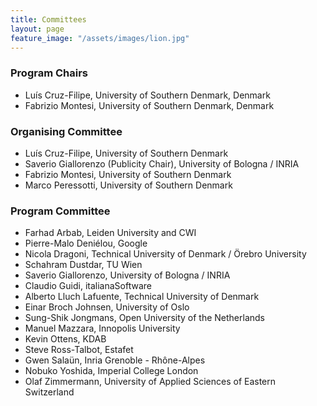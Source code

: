 ```yaml
---
title: Committees
layout: page
feature_image: "/assets/images/lion.jpg"
---
```


<div class="container"></div>

### Program Chairs

- Luís Cruz-Filipe, University of Southern Denmark, Denmark
- Fabrizio Montesi, University of Southern Denmark, Denmark

### Organising Committee

- Luís Cruz-Filipe, University of Southern Denmark
- Saverio Giallorenzo (Publicity Chair), University of Bologna / INRIA
- Fabrizio Montesi, University of Southern Denmark
- Marco Peressotti, University of Southern Denmark

### Program Committee

- Farhad Arbab, Leiden University and CWI
- Pierre-Malo Deniélou, Google
- Nicola Dragoni, Technical University of Denmark / Örebro University
- Schahram Dustdar, TU Wien
- Saverio Giallorenzo, University of Bologna / INRIA
- Claudio Guidi, italianaSoftware
- Alberto Lluch Lafuente, Technical University of Denmark
- Einar Broch Johnsen, University of Oslo
- Sung-Shik Jongmans, Open University of the Netherlands
- Manuel Mazzara, Innopolis University
- Kevin Ottens, KDAB
- Steve Ross-Talbot, Estafet
- Gwen Salaün, Inria Grenoble - Rhône-Alpes
- Nobuko Yoshida, Imperial College London
- Olaf Zimmermann, University of Applied Sciences of Eastern Switzerland
